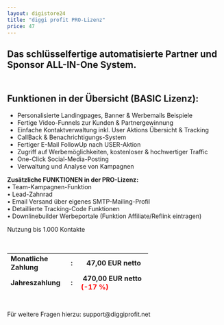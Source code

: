 ```yaml
---
layout: digistore24
title: "diggi profit PRO-Lizenz"
price: 47
---
```

<h2>Das schl&#xFC;sselfertige automatisierte Partner und Sponsor ALL-IN-One System.<strong><br></strong></h2>
<h2><strong><br></strong>Funktionen in der &#xDC;bersicht (BASIC Lizenz):</h2>
<ul><li>Personalisierte Landingpages, Banner &amp; Werbemails Beispiele</li>
<li>Fertige Video-Funnels zur Kunden &amp; Partnergewinnung</li>
<li>Einfache Kontaktverwaltung inkl. User Aktions &#xDC;bersicht &amp; Tracking</li>
<li>CallBack &amp; Benachrichtigungs-System</li>
<li>Fertiger E-Mail FollowUp nach USER-Aktion</li>
<li>Zugriff auf Werbem&#xF6;glichkeiten, kostenloser &amp; hochwertiger Traffic</li>
<li>One-Click Social-Media-Posting</li>
<li>Verwaltung und Analyse von Kampagnen</li>
</ul><p><strong>Zus&#xE4;tzliche FUNKTIONEN in der PRO-Lizenz:</strong><br>&#x2022; Team-Kampagnen-Funktion<br>&#x2022; Lead-Zahnrad<br>&#x2022; Email Versand &#xFC;ber eigenes SMTP-Mailing-Profil<br>&#x2022; Detaillierte Tracking-Code Funktionen<br> &#x2022; Downlinebuilder Werbeportale (Funktion Affiliate/Reflink eintragen)</p>
<p>Nutzung bis 1.000 Kontakte</p>
<p>&#xA0;</p>
<table style="height:87px;width:329px;"><tbody><tr><td style="width:129px;"><strong>Monatliche Zahlung</strong></td>
<td style="width:10px;"><strong>:</strong></td>
<td style="width:196px;"><strong>&#xA0; &#xA0;47,00 EUR netto</strong></td>
</tr><tr><td style="width:129px;"><strong>Jahreszahlung</strong></td>
<td style="width:10px;"><strong>:</strong></td>
<td style="width:196px;"><strong>&#xA0;470,00 EUR netto <span style="color:#ff0000;">(-17 %)</span></strong></td>
</tr><tr><td style="width:129px;"><strong>2-Jahres Zahlung</strong></td>
<td style="width:10px;"><strong>:</strong></td>
<td style="width:196px;"><strong>&#xA0;720,00 EUR netto <span style="color:#ff0000;">(-35 %)</span></strong></td>
</tr></tbody></table><p>&#xA0;</p>
<p>F&#xFC;r weitere Fragen hierzu: support@diggiprofit.net</p>
